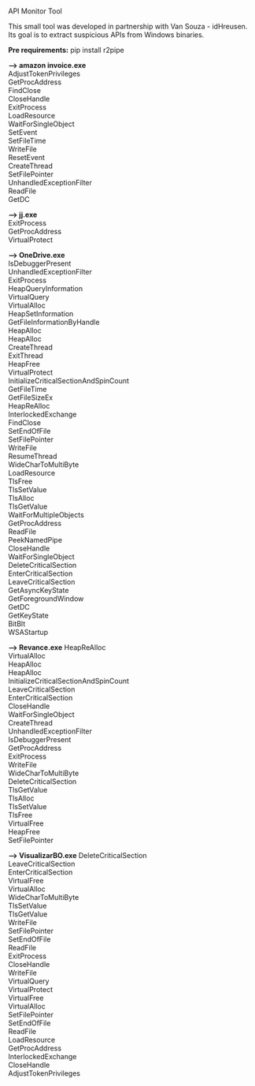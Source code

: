 # 
API Monitor Tool

This small tool was developed in partnership with Van Souza - idHreusen. <br>
Its goal is to extract suspicious APIs from Windows binaries.

**Pre requirements:** 
pip install r2pipe


**--> amazon invoice.exe**<br>
AdjustTokenPrivileges<br>
GetProcAddress<br>
FindClose<br>
CloseHandle<br>
ExitProcess<br>
LoadResource<br>
WaitForSingleObject<br>
SetEvent<br>
SetFileTime<br>
WriteFile<br>
ResetEvent<br>
CreateThread<br>
SetFilePointer<br>
UnhandledExceptionFilter<br>
ReadFile<br>
GetDC<br>

**--> jj.exe**<br>
ExitProcess<br>
GetProcAddress<br>
VirtualProtect<br>

**--> OneDrive.exe**<br>
IsDebuggerPresent<br>
UnhandledExceptionFilter<br>
ExitProcess<br>
HeapQueryInformation<br>
VirtualQuery<br>
VirtualAlloc<br>
HeapSetInformation<br>
GetFileInformationByHandle<br>
HeapAlloc<br>
HeapAlloc<br>
CreateThread<br>
ExitThread<br>
HeapFree<br>
VirtualProtect<br>
InitializeCriticalSectionAndSpinCount<br>
GetFileTime<br>
GetFileSizeEx<br>
HeapReAlloc<br>
InterlockedExchange<br>
FindClose<br>
SetEndOfFile<br>
SetFilePointer<br>
WriteFile<br>
ResumeThread<br>
WideCharToMultiByte<br>
LoadResource<br>
TlsFree<br>
TlsSetValue<br>
TlsAlloc<br>
TlsGetValue<br>
WaitForMultipleObjects<br>
GetProcAddress<br>
ReadFile<br>
PeekNamedPipe<br>
CloseHandle<br>
WaitForSingleObject<br>
DeleteCriticalSection<br>
EnterCriticalSection<br>
LeaveCriticalSection<br>
GetAsyncKeyState<br>
GetForegroundWindow<br>
GetDC<br>
GetKeyState<br>
BitBlt<br>
WSAStartup<br>

**--> Revance.exe**
HeapReAlloc<br>
VirtualAlloc<br>
HeapAlloc<br>
HeapAlloc<br>
InitializeCriticalSectionAndSpinCount<br>
LeaveCriticalSection<br>
EnterCriticalSection<br>
CloseHandle<br>
WaitForSingleObject<br>
CreateThread<br>
UnhandledExceptionFilter<br>
IsDebuggerPresent<br>
GetProcAddress<br>
ExitProcess<br>
WriteFile<br>
WideCharToMultiByte<br>
DeleteCriticalSection<br>
TlsGetValue<br>
TlsAlloc<br>
TlsSetValue<br>
TlsFree<br>
VirtualFree<br>
HeapFree<br>
SetFilePointer<br>


**--> VisualizarBO.exe**
DeleteCriticalSection<br>
LeaveCriticalSection<br>
EnterCriticalSection<br>
VirtualFree<br>
VirtualAlloc<br>
WideCharToMultiByte<br>
TlsSetValue<br>
TlsGetValue<br>
WriteFile<br>
SetFilePointer<br>
SetEndOfFile<br>
ReadFile<br>
ExitProcess<br>
CloseHandle<br>
WriteFile<br>
VirtualQuery<br>
VirtualProtect<br>
VirtualFree<br>
VirtualAlloc<br>
SetFilePointer<br>
SetEndOfFile<br>
ReadFile<br>
LoadResource<br>
GetProcAddress<br>
InterlockedExchange<br>
CloseHandle<br>
AdjustTokenPrivileges<br>

